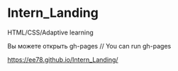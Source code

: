 # Intern_Landing
HTML/CSS/Adaptive learning 

Вы можете открыть gh-pages // You can run gh-pages

https://ee78.github.io/Intern_Landing/
